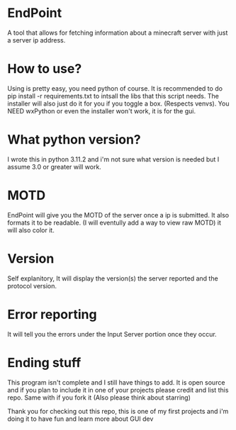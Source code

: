 # EndPoint
A tool that allows for fetching information about a minecraft server with just a server ip address.

# How to use?
Using is pretty easy, you need python of course. It is recommended to do pip install -r requirements.txt
to intsall the libs that this script needs. The installer will also just do it for you if you toggle
a box. (Respects venvs). You NEED wxPython or even the installer won't work, it is for the gui.

# What python version?
I wrote this in python 3.11.2 and i'm not sure what version is needed but 
I assume 3.0 or greater will work.

# MOTD
EndPoint will give you the MOTD of the server once a ip is submitted. It also formats it to be readable. (I will eventully add a way to view raw MOTD)
it will also color it.

# Version
Self explanitory, It will display the version(s) the server reported and the protocol version.

# Error reporting
It will tell you the errors under the Input Server portion once they occur.

# Ending stuff
This program isn't complete and I still have things to add. It is open source and if you plan to include it in
one of your projects please credit and list this repo. Same with if you fork it (Also please think about starring)

Thank you for checking out this repo, this is one of my first projects and i'm doing it to have fun and learn
more about GUI dev
